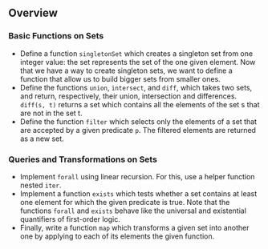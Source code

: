 ## Overview

### Basic Functions on Sets
 - Define a function `singletonSet` which creates a singleton set from one integer value: the set represents the set of the one given element. Now that we have a way to create singleton sets, we want to define a function that allow us to build bigger sets from smaller ones.
 - Define the functions `union`, `intersect`, and `diff`, which takes two sets, and return, respectively, their union, intersection and differences. `diff(s, t)` returns a set which contains all the elements of the set s that are not in the set t.
 - Define the function `filter` which selects only the elements of a set that are accepted by a given predicate `p`. The filtered elements are returned as a new set.

### Queries and Transformations on Sets
 - Implement `forall` using linear recursion. For this, use a helper function nested `iter`.
 - Implement a function `exists` which tests whether a set contains at least one element for which the given predicate is true. Note that the functions `forall` and `exists` behave like the universal and existential quantifiers of first-order logic.
 - Finally, write a function `map` which transforms a given set into another one by applying to each of its elements the given function.